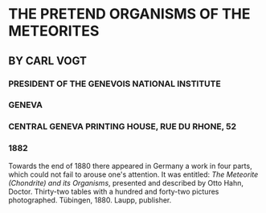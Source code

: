 # THE PRETEND ORGANISMS OF THE METEORITES

## BY CARL VOGT

### PRESIDENT OF THE GENEVOIS NATIONAL INSTITUTE

### GENEVA

### CENTRAL GENEVA PRINTING HOUSE, RUE DU RHONE, 52

### 1882

Towards the end of 1880 there appeared in Germany a work in four parts, which could not fail to arouse one's attention. It was entitled: _The Meteorite (Chondrite) and its Organisms_, presented and described by Otto Hahn, Doctor. Thirty-two tables with a hundred and forty-two pictures photographed. Tübingen, 1880. Laupp, publisher.

